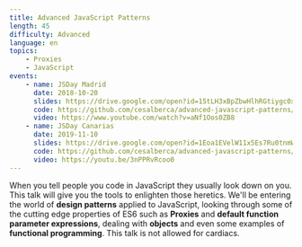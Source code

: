 ```yaml
---
title: Advanced JavaScript Patterns
length: 45
difficulty: Advanced
language: en
topics:
    - Proxies
    - JavaScript
events:
    - name: JSDay Madrid
      date: 2018-10-20
      slides: https://drive.google.com/open?id=15tLH3xBpZbwHlhRGtiygc0x9NRaxNlPWhqghw5iNu4U
      code: https://github.com/cesalberca/advanced-javascript-patterns/tree/2018-jsday-madrid
      video: https://www.youtube.com/watch?v=aNf1Oos0ZB8
    - name: JSDay Canarias
      date: 2019-11-10
      slides: https://drive.google.com/open?id=1Eoa1EVelW11x5Es7Ru0tnmWdzfQOAlEWz07TK1qLh_o
      code: https://github.com/cesalberca/advanced-javascript-patterns/tree/2019-jsday-canarias
      video: https://youtu.be/3nPPRvRcoo0
---
```


When you tell people you code in JavaScript they usually look down on you. This talk will give you the tools to enlighten those heretics. We'll be entering the world of **design patterns** applied to JavaScript, looking through some of the cutting edge properties of ES6 such as **Proxies** and **default function parameter expressions**, dealing with **objects** and even some examples of **functional programming**. This talk is not allowed for cardiacs.

